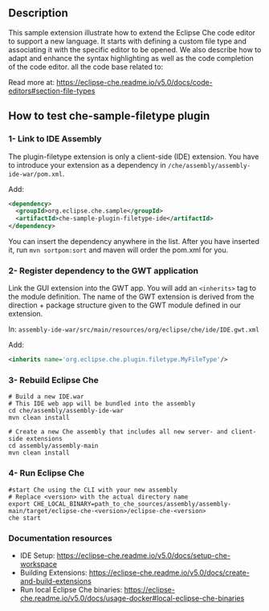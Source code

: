 ## Description

This sample extension illustrate how to extend the Eclipse Che code editor to support a new language. It starts with defining a custom file type and associating it with the specific editor to be opened. We also  describe how to adapt and enhance the syntax highlighting as well as the code completion of the code editor.
 all the code base related to: 

Read more at: https://eclipse-che.readme.io/v5.0/docs/code-editors#section-file-types



## How to test che-sample-filetype plugin

### 1- Link to IDE Assembly

The plugin-filetype extension is only a client-side (IDE) extension. You have to introduce your extension as a dependency in `/che/assembly/assembly-ide-war/pom.xml`. 

Add: 
```XML
<dependency>
  <groupId>org.eclipse.che.sample</groupId>
  <artifactId>che-sample-plugin-filetype-ide</artifactId>
</dependency>
```
You can insert the dependency anywhere in the list. After you have inserted it, run `mvn sortpom:sort` and maven will order the pom.xml for you.


### 2- Register dependency to the GWT application

Link the GUI extension into the GWT app. You will add an `<inherits>` tag to the module definition. The name of the GWT extension is derived from the direction + package structure given to the GWT module defined in our extension.

In: `assembly-ide-war/src/main/resources/org/eclipse/che/ide/IDE.gwt.xml`

Add:
```XML
<inherits name='org.eclipse.che.plugin.filetype.MyFileType'/>
```

### 3- Rebuild Eclipse Che


```Shell
# Build a new IDE.war
# This IDE web app will be bundled into the assembly
cd che/assembly/assembly-ide-war
mvn clean install

# Create a new Che assembly that includes all new server- and client-side extensions
cd assembly/assembly-main
mvn clean install
```

### 4- Run Eclipse Che

```Shell
#start Che using the CLI with your new assembly
# Replace <version> with the actual directory name
export CHE_LOCAL_BINARY=path_to_che_sources/assembly/assembly-main/target/eclipse-che-<version>/eclipse-che-<version>
che start
```


### Documentation resources

- IDE Setup: https://eclipse-che.readme.io/v5.0/docs/setup-che-workspace  
- Building Extensions: https://eclipse-che.readme.io/v5.0/docs/create-and-build-extensions
- Run local Eclipse Che binaries: https://eclipse-che.readme.io/v5.0/docs/usage-docker#local-eclipse-che-binaries
